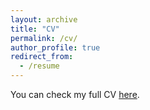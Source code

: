 ```yaml
---
layout: archive
title: "CV"
permalink: /cv/
author_profile: true
redirect_from:
  - /resume
---
```


<p>You can check my full CV <a href="https://dimgeorgievv.github.io/files/CV.pdf">here</a>.</p>

<!-- <br/>

# Education
### <a href="https://ai4health.io/">AI4Health CDT</a>, Imperial College London (*London, UK*)
Incoming PhD student (*Oct 2021 - Oct 2025*)
* Supervised by and a part of the research groups of <a href="https://www.imperial.ac.uk/people/m.barahona">Prof. Mauricio Barahona</a> and <a href="https://www.stevensgroup.org">Prof. Molly Stevens</a>. 
* Working with a multidisciplinary team of experts to advance tissue analysis and precision medicine 
* Developing deep learning approaches for cerebral organoid phenotyping and drug discovery
* Working on topics in representation learning, deep generative modelling and machine learning for healthcare

### University of Southampton (*Southampton, UK*)
First Class Honours, MMath Mathematics (*Sep 2017 - Jul 2021*)
* Specialised in Mathematics, Artificial Intelligence, Computer Science, Data Science and Theoretical Physics

<br/>

# Work experience
### Agents, Interaction and Complexity (AIC) research group, University of Southampton (*Southampton, UK*)
Research Assistance Intern (*Nov 2019 - Sep 2021*)
* Worked on decarbonisation and operation optimisation as a part of a collaboration between the Centre for Maritime Futures at UoS and Shell, as well as on novel algorithms for swarm autonomy, communication and localisation as a part of a Turing project on Swarm Robotics and AI and Human-Swarm Interactions within the Centre for Machine Intelligence at UoS
* Developed a full-scale agent-based simulation engine for performing maritime experiments to understand and model the dynamics of maritime shipping and quantify the effectiveness of different maritime decarbonisation measures and their effect on operations 
* Created a simulation engine to explore the effect of dynamic human-swarm teaming and its applications for disaster response 

### GE Aviation (*Southampton, UK*)
Data Science Intern (*Jun 2019 - Sep 2019*)
* Applied machine learning algorithms to create solutions for operations optimisation, anomaly detection and delay prediction 
* Worked on various deep learning, statistical and optimisation models 
* Performed extensive data analysis and visualisation of real-world aviation data 

### Southampton University Students' Union, University of Southampton (*Southampton, UK*)
Web Development Intern (*Jul 2018 - Aug 2018*)
* Was responsible for modernising and optimising the front- and back-end software applications of the University of Southampton Students’ Union

### Gamsoft Ltd. (*Sofia, Bulgaria*)
Full-Stack Software Developer (*Aug 2016 - Sep 2017*)
* Worked on various end-to-end projects including web, database and desktop applications for both internal and external customers
-->

<!-- <br/>

# Skills
* Applied AI and Machine Learning
* Research
* Software Engineering
* Data Analysis and Visualisations
* Mathematics
* Theoretical Physics
* Critical Thinking
* Problem Solving
* TIme Management
* Teamwork
* Hardwork and Motivation

<br/> -->

<!-- # Publications
<ul>{% for post in site.publications %}
  {% include archive-single-cv.html %}
{% endfor %}</ul> --> 
